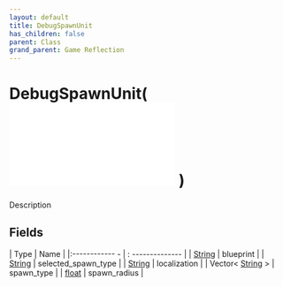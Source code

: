 ```yaml
---
layout: default
title: DebugSpawnUnit
has_children: false
parent: Class
grand_parent: Game Reflection
---
```

# DebugSpawnUnit( ![ DebugAction ](game-reflection/classes/debug_action.md) )
Description 

## Fields
| Type | Name |
|:------------ - | : -------------- |
| [String](game-reflection/components/string.md) | blueprint |
| [String](game-reflection/components/string.md) | selected_spawn_type |
| [String](game-reflection/components/string.md) | localization |
| Vector< [String](game-reflection/components/string.md) > | spawn_type |
| [float](game-reflection/components/float.md) | spawn_radius |

